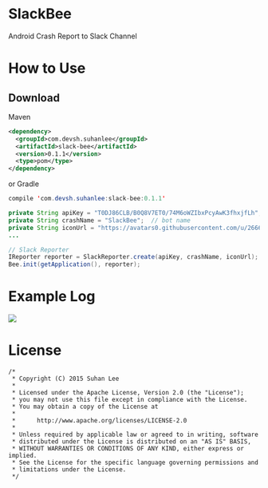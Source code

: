 # SlackBee
Android Crash Report to Slack Channel

# How to Use

## Download
Maven

```xml
<dependency>
  <groupId>com.devsh.suhanlee</groupId>
  <artifactId>slack-bee</artifactId>
  <version>0.1.1</version>
  <type>pom</type>
</dependency>
```
or Gradle

```java
compile 'com.devsh.suhanlee:slack-bee:0.1.1'
```

```java
private String apiKey = "T0DJ86CLB/B0Q8V7ET0/74M6oWZIbxPcyAwK3fhxjfLh"; // web-hook-api key
private String crashName = "SlackBee";  // bot name
private String iconUrl = "https://avatars0.githubusercontent.com/u/2666166?v=3&s=460"; // image url
...

// Slack Reporter
IReporter reporter = SlackReporter.create(apiKey, crashName, iconUrl);
Bee.init(getApplication(), reporter);
```
# Example Log

![](https://github.com/suhanlee/SlackBee/blob/master/demo_screenshot.png)

# License
```
/*
 * Copyright (C) 2015 Suhan Lee
 *
 * Licensed under the Apache License, Version 2.0 (the "License");
 * you may not use this file except in compliance with the License.
 * You may obtain a copy of the License at
 *
 *      http://www.apache.org/licenses/LICENSE-2.0
 *
 * Unless required by applicable law or agreed to in writing, software
 * distributed under the License is distributed on an "AS IS" BASIS,
 * WITHOUT WARRANTIES OR CONDITIONS OF ANY KIND, either express or implied.
 * See the License for the specific language governing permissions and
 * limitations under the License.
 */
 ```

